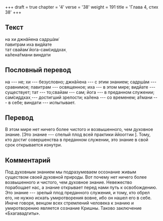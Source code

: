 +++
draft = true
chapter = '4'
verse = '38'
weight = 191
title = 'Глава 4, стих 38'
+++
## Текст

на хи джн̃а̄нена садр̣ш́ам̇  
павитрам иха видйате  
тат свайам̇ йога-сам̇сиддхах̣  
ка̄лена̄тмани виндати

## Пословный перевод

на --- не; хи --- безусловно; джн̃а̄нена --- с этим знанием; садр̣ш́ам ---
сравнимое; павитрам --- освященное; иха --- в этом мире; видйате ---
существует; тат --- то;свайам --- сам; йога --- в преданном служении;
сам̇сиддхах̣ --- достигший зрелости; ка̄лена --- со временем; а̄тмани --- в
себе; виндати --- испытывает.

## Перевод

В этом мире нет ничего более чистого и возвышенного, чем духовное
знание. \[Это знание --- спелый плод всей практики ййооггии \]. Тому,
кто достиг совершенства в преданном служении, это знание в свой срок
открывается изнутри.

## Комментарий

Под духовным знанием мы подразумеваем осознание живым существом своей
духовной природы. Вот почему нет ничего более возвышенного и чистого,
чем духовное знание. Невежество порабощает нас, а знание открывает перед
нами путь к освобождению. Это знание --- зрелый плод преданного
служения, и тому, кто обрел его, не нужно искать умиротворения вовне,
ибо он нашел его в себе. Иначе говоря, венцом всех стремлений человека к
знанию и умиротворению является сознание Кришны. Таково заключение
«Бхагавадгиты».
